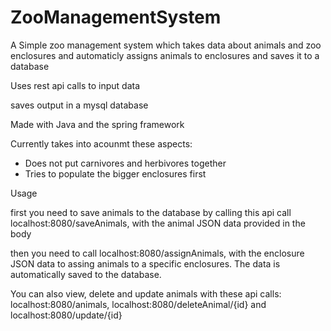 # ZooManagementSystem

A Simple zoo management system which takes data about animals and zoo enclosures and automaticly assigns animals to enclosures and saves it to a database

Uses rest api calls to input data

saves output in a mysql database

Made with Java and the spring framework

Currently takes into acounmt these aspects:

- Does not put carnivores and herbivores together
- Tries to populate the bigger enclosures first



Usage

first you need to save animals to the database by calling this api call localhost:8080/saveAnimals, with the animal JSON data provided in the body

then you need to call localhost:8080/assignAnimals, with the enclosure JSON data to assing animals to a specific enclosures. The data is automatically saved to the database.

You can also view, delete and update animals with these api calls: localhost:8080/animals, localhost:8080/deleteAnimal/{id} and localhost:8080/update/{id}
